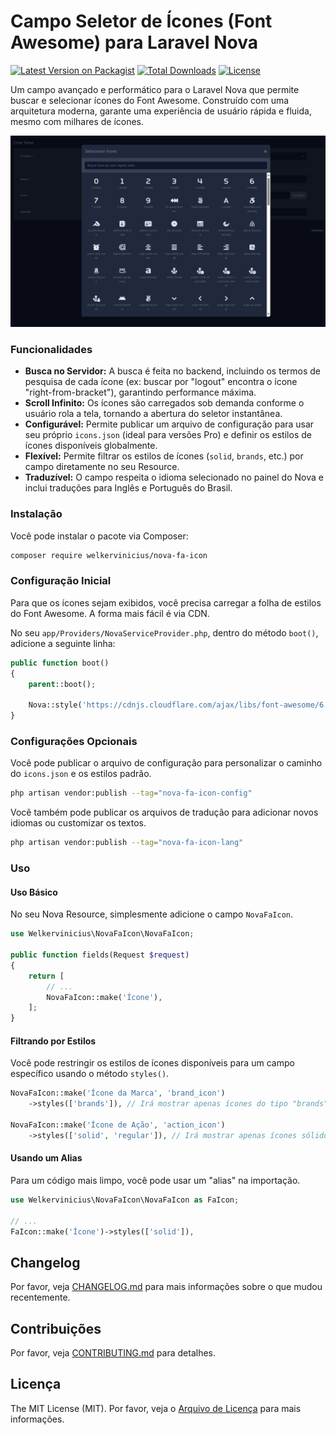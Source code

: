 # Campo Seletor de Ícones (Font Awesome) para Laravel Nova

[![Latest Version on Packagist](https://img.shields.io/packagist/v/welkervinicius/nova-fa-icon.svg?style=flat-square)](https://packagist.org/packages/welkervinicius/nova-fa-icon)
[![Total Downloads](https://img.shields.io/packagist/dt/welkervinicius/nova-fa-icon.svg?style=flat-square)](https://packagist.org/packages/welkervinicius/nova-fa-icon)
[![License](https://img.shields.io/packagist/l/welkervinicius/nova-fa-icon.svg?style=flat-square)](https://github.com/welkervinicius/nova-fa-icon/blob/main/LICENSE.md)

Um campo avançado e performático para o Laravel Nova que permite buscar e selecionar ícones do Font Awesome. Construído com uma arquitetura moderna, garante uma experiência de usuário rápida e fluida, mesmo com milhares de ícones.

![Screenshot do Nova FA Icon Picker](https://raw.githubusercontent.com/welkervinicius/nova-fa-icon/main/docs/select-screenshot.png)

### Funcionalidades

-   **Busca no Servidor:** A busca é feita no backend, incluindo os termos de pesquisa de cada ícone (ex: buscar por "logout" encontra o ícone "right-from-bracket"), garantindo performance máxima.
-   **Scroll Infinito:** Os ícones são carregados sob demanda conforme o usuário rola a tela, tornando a abertura do seletor instantânea.
-   **Configurável:** Permite publicar um arquivo de configuração para usar seu próprio `icons.json` (ideal para versões Pro) e definir os estilos de ícones disponíveis globalmente.
-   **Flexível:** Permite filtrar os estilos de ícones (`solid`, `brands`, etc.) por campo diretamente no seu Resource.
-   **Traduzível:** O campo respeita o idioma selecionado no painel do Nova e inclui traduções para Inglês e Português do Brasil.

### Instalação

Você pode instalar o pacote via Composer:

```bash
composer require welkervinicius/nova-fa-icon
```

### Configuração Inicial

Para que os ícones sejam exibidos, você precisa carregar a folha de estilos do Font Awesome. A forma mais fácil é via CDN.

No seu `app/Providers/NovaServiceProvider.php`, dentro do método `boot()`, adicione a seguinte linha:

```php
public function boot()
{
    parent::boot();

    Nova::style('https://cdnjs.cloudflare.com/ajax/libs/font-awesome/6.5.2/css/all.min.css');
}
```

### Configurações Opcionais

Você pode publicar o arquivo de configuração para personalizar o caminho do `icons.json` e os estilos padrão.

```bash
php artisan vendor:publish --tag="nova-fa-icon-config"
```

Você também pode publicar os arquivos de tradução para adicionar novos idiomas ou customizar os textos.

```bash
php artisan vendor:publish --tag="nova-fa-icon-lang"
```

### Uso

#### Uso Básico

No seu Nova Resource, simplesmente adicione o campo `NovaFaIcon`.

```php
use Welkervinicius\NovaFaIcon\NovaFaIcon;

public function fields(Request $request)
{
    return [
        // ...
        NovaFaIcon::make('Ícone'),
    ];
}
```

#### Filtrando por Estilos

Você pode restringir os estilos de ícones disponíveis para um campo específico usando o método `styles()`.

```php
NovaFaIcon::make('Ícone da Marca', 'brand_icon')
    ->styles(['brands']), // Irá mostrar apenas ícones do tipo "brands".

NovaFaIcon::make('Ícone de Ação', 'action_icon')
    ->styles(['solid', 'regular']), // Irá mostrar apenas ícones sólidos e regulares.
```

#### Usando um Alias

Para um código mais limpo, você pode usar um "alias" na importação.

```php
use Welkervinicius\NovaFaIcon\NovaFaIcon as FaIcon;

// ...
FaIcon::make('Ícone')->styles(['solid']),
```

## Changelog

Por favor, veja [CHANGELOG.md](CHANGELOG.md) para mais informações sobre o que mudou recentemente.

## Contribuições

Por favor, veja [CONTRIBUTING.md](CONTRIBUTING.md) para detalhes.

## Licença

The MIT License (MIT). Por favor, veja o [Arquivo de Licença](LICENSE.md) para mais informações.
